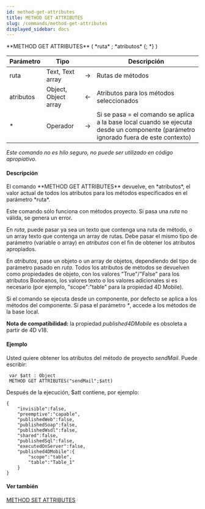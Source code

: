 ```yaml
---
id: method-get-attributes
title: METHOD GET ATTRIBUTES
slug: /commands/method-get-attributes
displayed_sidebar: docs
---
```


<!--REF #_command_.METHOD GET ATTRIBUTES.Syntax-->**METHOD GET ATTRIBUTES** ( *ruta* ; *atributos* {; *} )<!-- END REF-->
<!--REF #_command_.METHOD GET ATTRIBUTES.Params-->
| Parámetro | Tipo |  | Descripción |
| --- | --- | --- | --- |
| ruta | Text, Text array | &#8594;  | Rutas de métodos |
| atributos | Object, Object array | &#8592; | Atributos para los métodos seleccionados |
| * | Operador | &#8594;  | Si se pasa = el comando se aplica a la base local cuando se ejecuta desde un componente (parámetro ignorado fuera de este contexto) |

<!-- END REF-->

*Este comando no es hilo seguro, no puede ser utilizado en código apropiativo.*


#### Descripción 

<!--REF #_command_.METHOD GET ATTRIBUTES.Summary-->El comando **METHOD GET ATTRIBUTES** devuelve, en *atributos*, el valor actual de todos los atributos para los métodos especificados en el parámetro *ruta*.<!-- END REF-->

Este comando sólo funciona con métodos proyecto. Si pasa una *ruta* no válida, se genera un error.

En *ruta*, puede pasar ya sea un texto que contenga una ruta de método, o un array texto que contenga un array de rutas. Debe pasar el mismo tipo de parámetro (variable o array) en *atributos* con el fin de obtener los atributos apropiados.

En *atributos*, pase un objeto o un array de objetos, dependiendo del tipo de parámetro pasado en *ruta*. Todos los atributos de métodos se devuelven como propiedades de objeto, con los valores "True"/"False" para los atributos Booleanos, los valores texto o los valores adicionales si es necesario (por ejemplo, "scope":"table" para la propiedad 4D Mobile).

Si el comando se ejecuta desde un componente, por defecto se aplica a los métodos del componente. Si pasa el parámetro *\**, accede a los métodos de la base local.

**Nota de compatibilidad:** la propiedad *published4DMobile* es obsoleta a partir de 4D v18.

#### Ejemplo 

Usted quiere obtener los atributos del método de proyecto *sendMail*. Puede escribir:

```4d
 var $att : Object
 METHOD GET ATTRIBUTES("sendMail";$att)
```

Después de la ejecución, $att contiene, por ejemplo:

```undefined
{
    "invisible":false,
    "preemptive":"capable",
    "publishedWeb":false,
    "publishedSoap":false,
    "publishedWsdl":false,
    "shared":false,
    "publishedSql":false,
    "executedOnServer":false,
    "published4DMobile":{
        "scope":"table",
        "table":"Table_1"
    }
}
```

#### Ver también 

[METHOD SET ATTRIBUTES](method-set-attributes.md)  